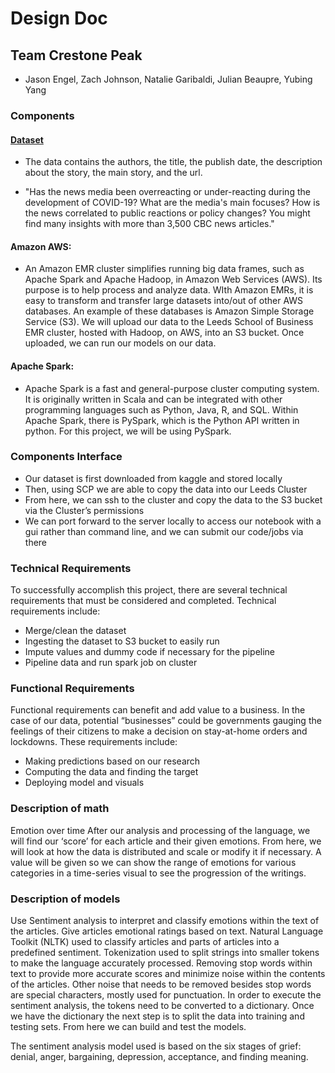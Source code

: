 # Design Doc

## Team Crestone Peak
- Jason Engel, Zach Johnson, Natalie Garibaldi, Julian Beaupre, Yubing Yang

### Components

#### [Dataset](https://www.kaggle.com/ryanxjhan/cbc-news-coronavirus-articles-march-26)
-	The data contains the authors, the title, the publish date, the description about the story, the main story, and the url.

-	"Has the news media been overreacting or under-reacting during the development of COVID-19? What are the media's main focuses? How is the news correlated to public reactions or policy changes? You might find many insights with more than 3,500 CBC news articles."

#### Amazon AWS:
-	An Amazon EMR cluster simplifies running big data frames, such as Apache Spark and Apache Hadoop, in Amazon Web Services (AWS). Its purpose is to help process and analyze data. WIth Amazon EMRs, it is easy to transform and transfer large datasets into/out of other AWS databases. An example of these databases is Amazon Simple Storage Service (S3). We will upload our data to the Leeds School of Business EMR cluster, hosted with Hadoop, on AWS, into an S3 bucket. Once uploaded, we can run our models on our data.

#### Apache Spark:
-	Apache Spark is a fast and general-purpose cluster computing system. It is originally written in Scala and can be integrated with other programming languages such as Python, Java, R, and SQL. Within Apache Spark, there is PySpark, which is the Python API written in python. For this project, we will be using PySpark.

### Components Interface
-	Our dataset is first downloaded from kaggle and stored locally
-	Then, using SCP we are able to copy the data into our Leeds Cluster
-	From here, we can ssh to the cluster and copy the data to the S3 bucket via the Cluster’s permissions
-	We can port forward to the server locally to access our notebook with a gui rather than command line, and we can submit our code/jobs via there



### Technical Requirements
To successfully accomplish this project, there are several technical requirements that must be considered and completed. Technical requirements include:
-	Merge/clean the dataset
-	Ingesting the dataset to S3 bucket to easily run
-	Impute values and dummy code if necessary for the pipeline
-	Pipeline data and run spark job on cluster

### Functional Requirements
Functional requirements can benefit and add value to a business. In the case of our data, potential “businesses” could be governments gauging the feelings of their citizens to make a decision on stay-at-home orders and lockdowns. These requirements include:
-	Making predictions based on our research
-	Computing the data and finding the target
-	Deploying model and visuals


### Description of math
Emotion over time
After our analysis and processing of the language, we will find our ‘score’ for each article and their given emotions. From here, we will look at how the data is distributed and scale or modify it if necessary. A value will be given so we can show the range of emotions for various categories in a time-series visual to see the progression of the writings.

### Description of models
Use Sentiment analysis to interpret and classify emotions within the text of the articles. Give articles emotional ratings based on text. Natural Language Toolkit (NLTK) used to classify articles and parts of articles into a predefined sentiment. Tokenization used to split strings into smaller tokens to make the language accurately processed. Removing stop words within text to provide more accurate scores and minimize noise within the contents of the articles. Other noise that needs to be removed besides stop words are special characters, mostly used for punctuation. In order to execute the sentiment analysis, the tokens need to be converted to a dictionary. Once we have the dictionary the next step is to split the data into  training and testing sets. From here we can build and test the models. 

The sentiment analysis model used is based on the six stages of grief: denial, anger, bargaining, depression, acceptance, and finding meaning.
